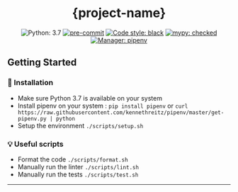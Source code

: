 <div align="center">

# {project-name}

<!---
[![CircleCI](https://circleci.com/gh/......)](https://circleci.com/gh/...)
[![codecov](https://codecov.io/gh/.../........)](https://codecov.io/gh/.....)
[![Maintainability](https://api.codeclimate.com/v1/badges/......)](https://codeclimate.com/repos/....)
-->

![Python: 3.7](https://img.shields.io/badge/python-3.7-informational.svg)
[![pre-commit](https://img.shields.io/badge/pre--commit-enabled-brightgreen?logo=pre-commit&logoColor=white)](https://github.com/pre-commit/pre-commit)
[![Code style: black](https://img.shields.io/badge/code%20style-black-000000.svg)](https://github.com/python/black)
[![mypy: checked](https://img.shields.io/badge/mypy-checked-informational.svg)](http://mypy-lang.org/)
[![Manager: pipenv](https://img.shields.io/badge/manager-pipenv-blueviolet.svg)](https://github.com/pypa/pipenv)

</div>

## Getting Started

### :hammer: Installation

- Make sure Python 3.7 is available on your system
- Install pipenv on your system : `pip install pipenv` or `curl https://raw.githubusercontent.com/kennethreitz/pipenv/master/get-pipenv.py | python`
- Setup the environment `./scripts/setup.sh`

### :bulb: Useful scripts

- Format the code `./scripts/format.sh`
- Manually run the linter `./scripts/lint.sh`
- Manually run the tests `./scripts/test.sh`

---
